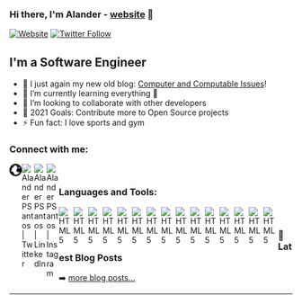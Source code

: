 ### Hi there, I'm Alander - [website] 👋

[![Website](https://img.shields.io/website?label=alanderps.wordpress.com&style=for-the-badge&url=https%3A%2F%2Falanderps.wordpress.com)](https://alanderps.wordpress.com/)
[![Twitter Follow](https://img.shields.io/twitter/follow/AlanderPSantos?color=1DA1F2&logo=twitter&style=for-the-badge)](https://twitter.com/intent/follow?original_referer=https%3A%2F%2Fgithub.com%2FAlanderPSantos&screen_name=AlanderPSantos)

## I'm a Software Engineer

- 🔭 I just again my new old blog: [Computer and Computable Issues][website]!
- 🌱 I’m currently learning everything 🤣
- 👯 I’m looking to collaborate with other developers
- 🥅 2021 Goals: Contribute more to Open Source projects
- ⚡ Fun fact: I love sports and gym

### Connect with me:

[<img align="left" alt="alanderps.wordpress.com" width="22px" src="https://raw.githubusercontent.com/iconic/open-iconic/master/svg/globe.svg" />][website]
[<img align="left" alt="AlanderPSantos | Twitter" width="22px" src="https://cdn.jsdelivr.net/npm/simple-icons@v3/icons/twitter.svg" />][twitter]
[<img align="left" alt="AlanderPSantos | LinkedIn" width="22px" src="https://cdn.jsdelivr.net/npm/simple-icons@v3/icons/linkedin.svg" />][linkedin]
[<img align="left" alt="AlanderPSantos | Instagram" width="22px" src="https://cdn.jsdelivr.net/npm/simple-icons@v3/icons/instagram.svg" />][instagram]

<br />

### Languages and Tools:
[<img align="left" alt="HTML5" width="26px" src="https://cdn.jsdelivr.net/gh/devicons/devicon/icons/c/c-original.svg" />][website]
[<img align="left" alt="HTML5" width="26px" src="https://cdn.jsdelivr.net/gh/devicons/devicon/icons/cplusplus/cplusplus-original.svg" />][website]
[<img align="left" alt="HTML5" width="26px" src="https://cdn.jsdelivr.net/gh/devicons/devicon/icons/rust/rust-plain.svg" />][website]
[<img align="left" alt="HTML5" width="26px" src="https://cdn.jsdelivr.net/gh/devicons/devicon/icons/python/python-original.svg" />][website]
[<img align="left" alt="HTML5" width="26px" src="https://cdn.jsdelivr.net/gh/devicons/devicon/icons/bash/bash-original.svg" />][website]
[<img align="left" alt="HTML5" width="26px" src="https://cdn.jsdelivr.net/gh/devicons/devicon/icons/html5/html5-original.svg" />][website]
[<img align="left" alt="HTML5" width="26px" src="https://cdn.jsdelivr.net/gh/devicons/devicon/icons/javascript/javascript-original.svg" />][website]

[<img align="left" alt="HTML5" width="26px" src="https://cdn.jsdelivr.net/gh/devicons/devicon/icons/qt/qt-original.svg" />][website]
[<img align="left" alt="HTML5" width="26px" src="https://cdn.jsdelivr.net/gh/devicons/devicon/icons/gcc/gcc-original.svg" />][website]
[<img align="left" alt="HTML5" width="26px" src="https://cdn.jsdelivr.net/gh/devicons/devicon/icons/git/git-original.svg" />][website]
[<img align="left" alt="HTML5" width="26px" src="https://cdn.jsdelivr.net/gh/devicons/devicon/icons/visualstudio/visualstudio-plain.svg" />][website]

[<img align="left" alt="HTML5" width="26px" src="https://cdn.jsdelivr.net/gh/devicons/devicon/icons/mysql/mysql-original.svg" />][website]
[<img align="left" alt="HTML5" width="26px" src="https://cdn.jsdelivr.net/gh/devicons/devicon/icons/postgresql/postgresql-original.svg" />][website]

[<img align="left" alt="HTML5" width="26px" src="https://cdn.jsdelivr.net/gh/devicons/devicon/icons/linux/linux-original.svg" />][website]
[<img align="left" alt="HTML5" width="26px" src="https://cdn.jsdelivr.net/gh/devicons/devicon/icons/windows8/windows8-original.svg" />][website]
<br />

### 📕 Latest Blog Posts

<!-- BLOG-POST-LIST:START -->
<!--
  
- [Multithreading C++ application](https://alanderps.wordpress.com/multithreading-cpp)
-->
<!-- BLOG-POST-LIST:END -->

➡️ [more blog posts...](https://alanderps.wordpress.com)

---

[website]: https://alanderps.wordpress.com
[twitter]: https://twitter.com/AlanderPSantos
[instagram]: https://www.instagram.com/alanderpsantos/
[linkedin]: https://www.linkedin.com/in/alandersantos/